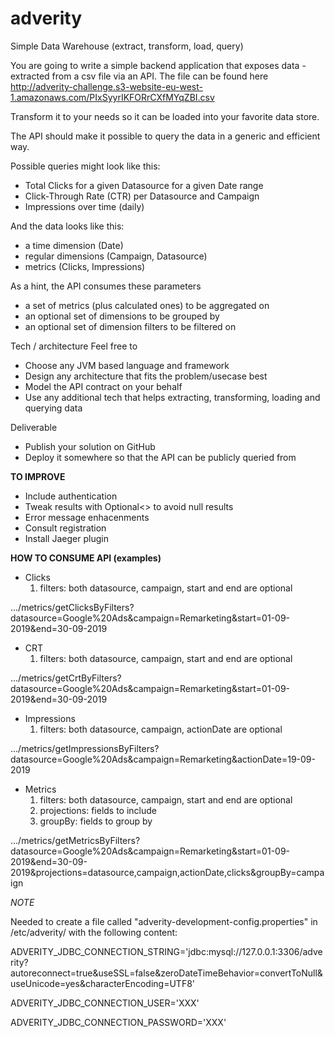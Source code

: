 # adverity
Simple Data Warehouse (extract, transform, load, query)

You are going to write a simple backend application that exposes data - extracted from a csv file via an API.
The file can be found here
http://adverity-challenge.s3-website-eu-west-1.amazonaws.com/PIxSyyrIKFORrCXfMYqZBI.csv

Transform it to your needs so it can be loaded into your favorite data store.

The API should make it possible to query the data in a generic and efficient way.

Possible queries might look like this:
- Total Clicks for a given Datasource for a given Date range
- Click-Through Rate (CTR) per Datasource and Campaign
- Impressions over time (daily)

And the data looks like this:
- a time dimension (Date)
- regular dimensions (Campaign, Datasource)
- metrics (Clicks, Impressions)

As a hint, the API consumes these parameters
- a set of metrics (plus calculated ones) to be aggregated on
- an optional set of dimensions to be grouped by
- an optional set of dimension filters to be filtered on

Tech / architecture
Feel free to
- Choose any JVM based language and framework
- Design any architecture that fits the problem/usecase best
- Model the API contract on your behalf
- Use any additional tech that helps extracting, transforming, loading and querying data

Deliverable
- Publish your solution on GitHub
- Deploy it somewhere so that the API can be publicly queried from



**TO IMPROVE**
- Include authentication
- Tweak results with Optional<> to avoid null results
- Error message enhacenments
- Consult registration
- Install Jaeger plugin


**HOW TO CONSUME API (examples)**
- Clicks
  1. filters: both datasource, campaign, start and end are optional

.../metrics/getClicksByFilters?datasource=Google%20Ads&campaign=Remarketing&start=01-09-2019&end=30-09-2019

- CRT
  1. filters: both datasource, campaign, start and end are optional

.../metrics/getCrtByFilters?datasource=Google%20Ads&campaign=Remarketing&start=01-09-2019&end=30-09-2019

- Impressions
  1. filters: both datasource, campaign, actionDate are optional

.../metrics/getImpressionsByFilters?datasource=Google%20Ads&campaign=Remarketing&actionDate=19-09-2019

- Metrics
  1. filters: both datasource, campaign, start and end are optional
  2. projections: fields to include
  3. groupBy: fields to group by

.../metrics/getMetricsByFilters?datasource=Google%20Ads&campaign=Remarketing&start=01-09-2019&end=30-09-2019&projections=datasource,campaign,actionDate,clicks&groupBy=campaign


*NOTE*

Needed to create a file called "adverity-development-config.properties" in /etc/adverity/ with the following content:

ADVERITY_JDBC_CONNECTION_STRING='jdbc:mysql://127.0.0.1:3306/adverity?autoreconnect=true&useSSL=false&zeroDateTimeBehavior=convertToNull&useUnicode=yes&characterEncoding=UTF8'

ADVERITY_JDBC_CONNECTION_USER='XXX'

ADVERITY_JDBC_CONNECTION_PASSWORD='XXX'
